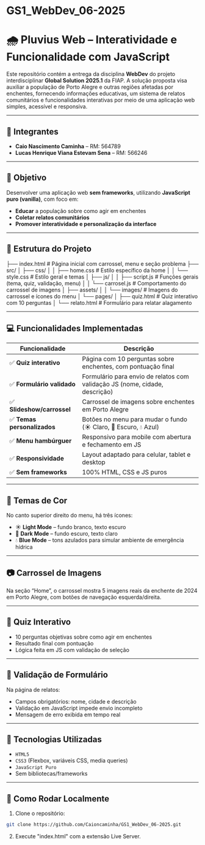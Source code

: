 # GS1_WebDev_06-2025

# 🌧️ Pluvius Web – Interatividade e Funcionalidade com JavaScript

Este repositório contém a entrega da disciplina **WebDev** do projeto interdisciplinar **Global Solution 2025.1** da FIAP. A solução proposta visa auxiliar a população de Porto Alegre e outras regiões afetadas por enchentes, fornecendo informações educativas, um sistema de relatos comunitários e funcionalidades interativas por meio de uma aplicação web simples, acessível e responsiva.

---

## 👥 Integrantes

- **Caio Nascimento Caminha** – RM: 564789
- **Lucas Henrique Viana Estevam Sena** – RM: 566246

---

## 🎯 Objetivo

Desenvolver uma aplicação web **sem frameworks**, utilizando **JavaScript puro (vanilla)**, com foco em:

- **Educar** a população sobre como agir em enchentes
- **Coletar relatos comunitários**
- **Promover interatividade e personalização da interface**

---

## 📁 Estrutura do Projeto

├── index.html # Página inicial com carrossel, menu e seção problema
├── src/
│ ├── css/
│ │ ├── home.css # Estilo específico da home
│ │ └── style.css # Estilo geral e temas
│ ├── js/
│ │ ├── script.js # Funções gerais (tema, quiz, validação, menu)
│ │ └── carrosel.js # Comportamento do carrossel de imagens
│ ├── assets/
│ │ └── images/ # Imagens do carrossel e ícones do menu
│ └── pages/
│ ├── quiz.html # Quiz interativo com 10 perguntas
│ └── relato.html # Formulário para relatar alagamento

---

## 💻 Funcionalidades Implementadas

| Funcionalidade              | Descrição                                                                   |
| --------------------------- | --------------------------------------------------------------------------- |
| ✅ **Quiz interativo**      | Página com 10 perguntas sobre enchentes, com pontuação final                |
| ✅ **Formulário validado**  | Formulário para envio de relatos com validação JS (nome, cidade, descrição) |
| ✅ **Slideshow/carrossel**  | Carrossel de imagens sobre enchentes em Porto Alegre                        |
| ✅ **Temas personalizados** | Botões no menu para mudar o fundo (☀️ Claro, 🌙 Escuro, 💧 Azul)            |
| ✅ **Menu hambúrguer**      | Responsivo para mobile com abertura e fechamento em JS                      |
| ✅ **Responsividade**       | Layout adaptado para celular, tablet e desktop                              |
| ✅ **Sem frameworks**       | 100% HTML, CSS e JS puros                                                   |

---

## 🌈 Temas de Cor

No canto superior direito do menu, há três ícones:

- ☀️ **Light Mode** – fundo branco, texto escuro
- 🌙 **Dark Mode** – fundo escuro, texto claro
- 💧 **Blue Mode** – tons azulados para simular ambiente de emergência hídrica

---

## 📷 Carrossel de Imagens

Na seção “Home”, o carrossel mostra 5 imagens reais da enchente de 2024 em Porto Alegre, com botões de navegação esquerda/direita.

---

## 🧪 Quiz Interativo

- 10 perguntas objetivas sobre como agir em enchentes
- Resultado final com pontuação
- Lógica feita em JS com validação de seleção

---

## 📝 Validação de Formulário

Na página de relatos:

- Campos obrigatórios: nome, cidade e descrição
- Validação em JavaScript impede envio incompleto
- Mensagem de erro exibida em tempo real

---

## 🧠 Tecnologias Utilizadas

- `HTML5`
- `CSS3` (Flexbox, variáveis CSS, media queries)
- `JavaScript Puro`
- Sem bibliotecas/frameworks

---

## 🚀 Como Rodar Localmente

1. Clone o repositório:

```bash
git clone https://github.com/Caioncaminha/GS1_WebDev_06-2025.git
```

2. Execute "index.html" com a extensão Live Server.
